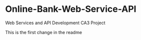 # Online-Bank-Web-Service-API
Web Services and API Development CA3 Project

This is the first change in the readme